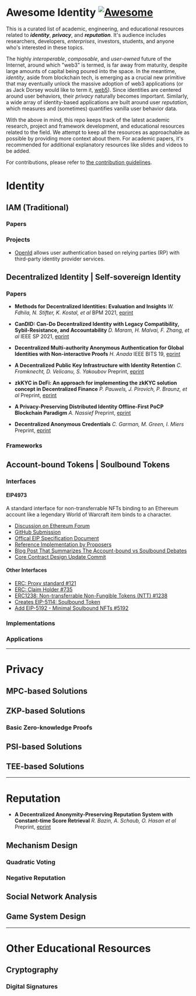 # Awesome Identity [![Awesome](https://awesome.re/badge.svg)](https://awesome.re) 

This is a curated list of academic, engineering, and educational resources related to ***identity***, ***privacy***, and ***reputation***. It's audience includes researchers, developers, *enterprises*, investors, students, and anyone who's interested in these topics.

The highly *interoperable*, *composable*, and *user-owned* future of the Internet, around which "web3" is termed, is far away from maturity, despite large amounts of capital being poured into the space. In the meantime, *identity*, aside from blockchain tech, is emerging as a crucial new primitive that may eventually unlock the massive adoption of web3 applications (or as Jack Dorsey would like to term it, [web5](https://twitter.com/jack/status/1535314738078486533)). Since identities are centered around user behaviors, their *privacy* naturally becomes important. Similarly, a wide array of identity-based applications are built around user *reputation*, which measures and (sometimes) quantifies vanilla user behavior data.

With the above in mind, this repo keeps track of the latest academic research, project and framework development, and educational resources related to the field. We attempt to keep all the resources as approachable as possible by providing more context about them. For academic papers, it's recommended for additional explanatory resources like slides and videos to be added.

For contributions, please refer to [the contribution guidelines](https://github.com/kvnyu24/awesome-identity/blob/main/CONTRIBUTING.md).

# Identity

## IAM (Traditional)

### Papers

### Projects

- [OpenId](https://openid.net/) allows user authentication based on relying parties (RP) with third-party identity provider services.  

## Decentralized Identity | Self-sovereign Identity

### Papers
- **Methods for Decentralized Identities: Evaluation and Insights**
  *W. Fdhila, N. Stifter, K. Kostal, et al*
  BPM 2021, [eprint](https://eprint.iacr.org/2021/1087.pdf)

- **CanDID: Can-Do Decentralized Identity with Legacy Compatibility, Sybil-Resistance, and Accountability**
  *D. Maram, H. Malvai, F. Zhang, et al*
  IEEE SP 2021, [eprint](https://eprint.iacr.org/2020/934.pdf)
- **Decentralized Multi-authority Anonymous Authentication for Global Identities with Non-interactive Proofs**
  *H. Anada*
  IEEE BITS 19, [eprint](https://eprint.iacr.org/2019/701.pdf)
- **A Decentralized Public Key Infrastructure with Identity Retention**
  *C. Fromknecht, D. Velicanu, S. Yakoubov*
  Preprint, [eprint](https://eprint.iacr.org/2014/803.pdf)
- **zkKYC in DeFi: An approach for implementing the zkKYC solution concept in Decentralized Finance**
  *P. Pauwels, J. Pirovich, P. Braunz, et al*
  Preprint, [eprint](https://eprint.iacr.org/2022/321.pdf)
- **A Privacy-Preserving Distributed Identity Offline-First PoCP Blockchain Paradigm**
  *A. Nassief*
  Preprint, [eprint](https://eprint.iacr.org/2021/1186.pdf)
- **Decentralized Anonymous Credentials**
  *C. Garman, M. Green, I. Miers*
  Preprint, [eprint](https://eprint.iacr.org/2013/622.pdf)

### Frameworks

## Account-bound Tokens | Soulbound Tokens

### Interfaces

#### EIP4973

A standard interface for non-transferrable NFTs binding to an Ethereum account like a legendary World of Warcraft item binds to a character.

- [Discussion on Ethereum Forum](https://ethereum-magicians.org/t/eip-4973-account-bound-tokens/8825)
- [GitHub Submission](https://github.com/ethereum/EIPs/pull/4973)
- [Offical EIP Specification Document](https://eips.ethereum.org/EIPS/eip-4973)
- [Reference Implementation by Proposers](https://github.com/rugpullindex/ERC4973/)
- [Blog Post That Summarizes The Account-bound vs Soulbound Debates](https://timdaub.github.io/2022/05/30/what-are-account-bound-tokens/)
- [Core Contract Design Update Commit](https://github.com/rugpullindex/ERC4973/commit/27a62d1d61e4890542d941a7be7b314ab8e242d3)

#### Other Interfaces

- [ERC: Proxy standard #121](https://github.com/ethereum/EIPs/issues/121)
- [ERC: Claim Holder #735](https://github.com/ethereum/EIPs/issues/735)
- [ERC1238: Non-transferrable Non-Fungible Tokens (NTT) #1238](https://github.com/ethereum/EIPs/issues/1238)
- [Creates EIP-5114: Soulbound Token](https://github.com/ethereum/EIPs/pull/5114)
- [Add EIP-5192 - Minimal Soulbound NFTs #5192](https://github.com/ethereum/EIPs/pull/5192)

### Implementations

### Applications

---

# Privacy

## MPC-based Solutions

## ZKP-based Solutions

### Basic Zero-knowledge Proofs



## PSI-based Solutions

## TEE-based Solutions

---

# Reputation 
- **A Decentralized Anonymity-Preserving Reputation System with Constant-time Score Retrieval**
  *R. Bazin, A. Schaub, O. Hasan et al*
  Preprint, [eprint](https://eprint.iacr.org/2016/416.pdf)


## Mechanism Design

### Quadratic Voting

### Negative Reputation

## Social Network Analysis

## Game System Design

---

# Other Educational Resources

## Cryptography

### Digital Signatures
